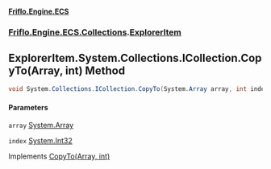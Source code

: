 #### [Friflo.Engine.ECS](index.md#'index')
### [Friflo.Engine.ECS.Collections](Friflo.Engine.ECS.Collections.md#'Friflo.Engine.ECS.Collections').[ExplorerItem](ExplorerItem.md#'Friflo.Engine.ECS.Collections.ExplorerItem')

## ExplorerItem.System.Collections.ICollection.CopyTo(Array, int) Method

```csharp
void System.Collections.ICollection.CopyTo(System.Array array, int index);
```
#### Parameters

<a name='Friflo.Engine.ECS.Collections.ExplorerItem.System.Collections.ICollection.CopyTo(System.Array,int).array'></a>

`array` [System.Array](https://docs.microsoft.com/en-us/dotnet/api/System.Array#'System.Array')

<a name='Friflo.Engine.ECS.Collections.ExplorerItem.System.Collections.ICollection.CopyTo(System.Array,int).index'></a>

`index` [System.Int32](https://docs.microsoft.com/en-us/dotnet/api/System.Int32#'System.Int32')

Implements [CopyTo(Array, int)](https://docs.microsoft.com/en-us/dotnet/api/System.Collections.ICollection.CopyTo#System_Collections_ICollection_CopyTo_System_Array,System_Int32_#'System.Collections.ICollection.CopyTo(System.Array,System.Int32)')